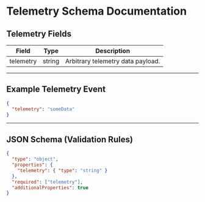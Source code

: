 # Telemetry Schema Documentation

## Telemetry Fields

| Field     | Type   | Description                       |
|-----------|--------|-----------------------------------|
| telemetry | string | Arbitrary telemetry data payload. |

---

## Example Telemetry Event

```json
{
  "telemetry": "someData"
}
```

---

## JSON Schema (Validation Rules)

```json
{
  "type": "object",
  "properties": {
    "telemetry": { "type": "string" }
  },
  "required": ["telemetry"],
  "additionalProperties": true
}
```
